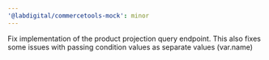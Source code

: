 ```yaml
---
'@labdigital/commercetools-mock': minor
---
```


Fix implementation of the product projection query endpoint. This also fixes some issues with passing condition values as separate values (var.name)

